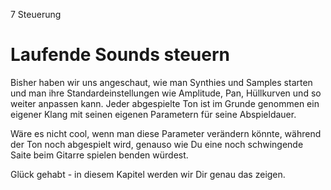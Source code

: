 7 Steuerung

# Laufende Sounds steuern

Bisher haben wir uns angeschaut, wie man Synthies und Samples starten 
und man ihre Standardeinstellungen wie Amplitude, Pan, Hüllkurven und 
so weiter anpassen kann. Jeder abgespielte Ton ist im Grunde genommen 
ein eigener Klang mit seinen eigenen Parametern für seine Abspieldauer.

Wäre es nicht cool, wenn man diese Parameter verändern könnte, während 
der Ton noch abgespielt wird, genauso wie Du eine noch schwingende 
Saite beim Gitarre spielen benden würdest. 

Glück gehabt - in diesem Kapitel werden wir Dir genau das zeigen.
